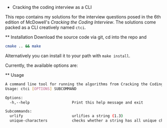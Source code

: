 * Cracking the coding interview as a CLI

This repo contains my solutions for the interview questions posed in the 6th edition of McDowell's _Cracking the Coding Interview_. The solutions come packed as a CLI creatively named `ctci`. 

** Installation
Download the source code via git, cd into the repo and
``` bash
cmake .. && make
```
Alternatively you can install it to your path with `make install`.

Currently, the available options are:

** Usage
``` bash
A command line tool for running the algorithms from Cracking the Coding Interview 6th Edition
Usage: ctci [OPTIONS] SUBCOMMAND

Options:
  -h,--help                   Print this help message and exit

Subcommands:
  urlify                      urlifies a string (1.3)
  unique-characters           checks whether a string has all unique chars (1.2)
```

